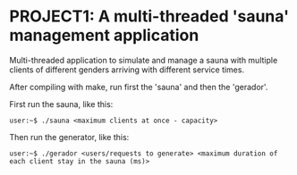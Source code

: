 # PROJECT1: A multi-threaded 'sauna' management application

Multi-threaded application to simulate and manage a sauna with multiple clients of different genders arriving with different service times.

After compiling with make, run first the 'sauna' and then the 'gerador'.


First run the sauna, like this:


```console
user:~$ ./sauna <maximum clients at once - capacity>
```


Then run the generator, like this:


```console
user:~$ ./gerador <users/requests to generate> <maximum duration of each client stay in the sauna (ms)>
```